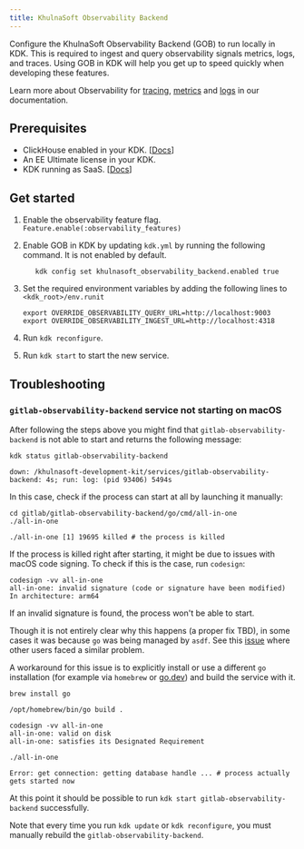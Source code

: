 ```yaml
---
title: KhulnaSoft Observability Backend
---
```


Configure the KhulnaSoft Observability Backend (GOB) to run locally in KDK. This is required to ingest and query
observability signals metrics, logs, and traces. Using GOB in KDK will help you get up to speed quickly when developing these features.

Learn more about Observability for [tracing](https://docs.gitlab.com/ee/operations/tracing.html), [metrics](https://docs.gitlab.com/ee/operations/metrics.html) and [logs](https://docs.gitlab.com/ee/operations/logs.html) in our documentation.

## Prerequisites

- ClickHouse enabled in your KDK. [[Docs](https://docs.gitlab.com/ee/development/database/clickhouse/clickhouse_within_gitlab.html)]
- An EE Ultimate license in your KDK.
- KDK running as SaaS. [[Docs](https://docs.gitlab.com/ee/development/ee_features.html#simulate-a-saas-instance)]

## Get started

1. Enable the observability feature flag. `Feature.enable(:observability_features)`
1. Enable GOB in KDK by updating `kdk.yml` by running the following command. It is not enabled by default.

   ```shell
      kdk config set khulnasoft_observability_backend.enabled true
   ```

1. Set the required environment variables by adding the following lines to `<kdk_root>/env.runit`

   ```shell
   export OVERRIDE_OBSERVABILITY_QUERY_URL=http://localhost:9003
   export OVERRIDE_OBSERVABILITY_INGEST_URL=http://localhost:4318
   ```

1. Run `kdk reconfigure`.
1. Run `kdk start` to start the new service.

## Troubleshooting

### `gitlab-observability-backend` service not starting on macOS

After following the steps above you might find that `gitlab-observability-backend` is not able to start and returns the following message:

```shell
kdk status gitlab-observability-backend

down: /khulnasoft-development-kit/services/gitlab-observability-backend: 4s; run: log: (pid 93406) 5494s
```

In this case, check if the process can start at all by launching it manually:

```shell
cd gitlab/gitlab-observability-backend/go/cmd/all-in-one 
./all-in-one

./all-in-one [1] 19695 killed # the process is killed
```

If the process is killed right after starting, it might be due to issues with macOS code signing. To check if this is the case, run `codesign`:

```shell
codesign -vv all-in-one
all-in-one: invalid signature (code or signature have been modified)
In architecture: arm64
```

If an invalid signature is found, the process won't be able to start. 

Though it is not entirely clear why this happens (a proper fix TBD), in some cases it was because `go` was being managed by `asdf`.
See this [issue](https://github.com/golang/go/issues/63997) where other users faced a similar problem.

A workaround for this issue is to explicitly install or use a different `go` installation (for example via `homebrew` or [go.dev](https://go.dev/dl/)) and build the service with it.

```shell
brew install go

/opt/homebrew/bin/go build .

codesign -vv all-in-one
all-in-one: valid on disk
all-in-one: satisfies its Designated Requirement

./all-in-one

Error: get connection: getting database handle ... # process actually gets started now
```

At this point it should be possible to run `kdk start gitlab-observability-backend` successfully.

Note that every time you run `kdk update` or `kdk reconfigure`, you must manually rebuild the `gitlab-observability-backend`.
